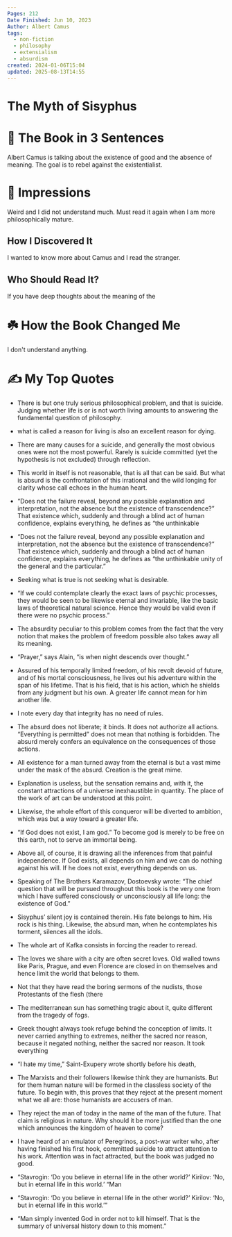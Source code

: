 ```yaml
---
Pages: 212
Date Finished: Jun 10, 2023
Author: Albert Camus
tags:
  - non-fiction
  - philosophy
  - extensialism
  - absurdism
created: 2024-01-06T15:04
updated: 2025-08-13T14:55
---
```

# The Myth of Sisyphus

# 🚀 The Book in 3 Sentences
Albert Camus is talking about the existence of good and the absence of meaning. The goal is to rebel against the existentialist. 

# 🎨 Impressions
Weird and I did not understand much. Must read it again when I am more philosophically mature. 

## How I Discovered It
I wanted to know more about Camus and I read the stranger.

## Who Should Read It?
If you have deep thoughts about the meaning of the 

# ☘️ How the Book Changed Me
I don't understand anything. 

# ✍️ My Top  Quotes

- There is but one truly serious philosophical problem, and that is suicide. Judging whether life is or is not worth living amounts to answering the fundamental question of philosophy.
 
- what is called a reason for living is also an excellent reason for dying.
 
- There are many causes for a suicide, and generally the most obvious ones were not the most powerful. Rarely is suicide committed (yet the hypothesis is not excluded) through reflection.
 
- This world in itself is not reasonable, that is all that can be said. But what is absurd is the confrontation of this irrational and the wild longing for clarity whose call echoes in the human heart.
 
- “Does not the failure reveal, beyond any possible explanation and interpretation, not the absence but the existence of transcendence?” That existence which, suddenly and through a blind act of human confidence, explains everything, he defines as “the unthinkable
 
- “Does not the failure reveal, beyond any possible explanation and interpretation, not the absence but the existence of transcendence?” That existence which, suddenly and through a blind act of human confidence, explains everything, he defines as “the unthinkable unity of the general and the particular.”
 
- Seeking what is true is not seeking what is desirable.
 
- “If we could contemplate clearly the exact laws of psychic processes, they would be seen to be likewise eternal and invariable, like the basic laws of theoretical natural science. Hence they would be valid even if there were no psychic process.”
 
- The absurdity peculiar to this problem comes from the fact that the very notion that makes the problem of freedom possible also takes away all its meaning.
 
- “Prayer,” says Alain, “is when night descends over thought.”
 
- Assured of his temporally limited freedom, of his revolt devoid of future, and of his mortal consciousness, he lives out his adventure within the span of his lifetime. That is his field, that is his action, which he shields from any judgment but his own. A greater life cannot mean for him another life.
 
- I note every day that integrity has no need of rules.
 
- The absurd does not liberate; it binds. It does not authorize all actions. “Everything is permitted” does not mean that nothing is forbidden. The absurd merely confers an equivalence on the consequences of those actions.
 
- All existence for a man turned away from the eternal is but a vast mime under the mask of the absurd. Creation is the great mime.
 
- Explanation is useless, but the sensation remains and, with it, the constant attractions of a universe inexhaustible in quantity. The place of the work of art can be understood at this point.
 
- Likewise, the whole effort of this conqueror will be diverted to ambition, which was but a way toward a greater life.
 
- “If God does not exist, I am god.” To become god is merely to be free on this earth, not to serve an immortal being.
 
- Above all, of course, it is drawing all the inferences from that painful independence. If God exists, all depends on him and we can do nothing against his will. If he does not exist, everything depends on us.
 
- Speaking of The Brothers Karamazov, Dostoevsky wrote: “The chief question that will be pursued throughout this book is the very one from which I have suffered consciously or unconsciously all life long: the existence of God.”
 
- Sisyphus’ silent joy is contained therein. His fate belongs to him. His rock is his thing. Likewise, the absurd man, when he contemplates his torment, silences all the idols.
 
- The whole art of Kafka consists in forcing the reader to reread.
 
- The loves we share with a city are often secret loves. Old walled towns like Paris, Prague, and even Florence are closed in on themselves and hence limit the world that belongs to them.
 
- Not that they have read the boring sermons of the nudists, those Protestants of the flesh (there
 
- The mediterranean sun has something tragic about it, quite different from the tragedy of fogs.
 
- Greek thought always took refuge behind the conception of limits. It never carried anything to extremes, neither the sacred nor reason, because it negated nothing, neither the sacred nor reason. It took everything
 
- “I hate my time,” Saint-Exupery wrote shortly before his death,
 
- The Marxists and their followers likewise think they are humanists. But for them human nature will be formed in the classless society of the future. To begin with, this proves that they reject at the present moment what we all are: those humanists are accusers of man.
 
- They reject the man of today in the name of the man of the future. That claim is religious in nature. Why should it be more justified than the one which announces the kingdom of heaven to come?
 
- I have heard of an emulator of Peregrinos, a post-war writer who, after having finished his first hook, committed suicide to attract attention to his work. Attention was in fact attracted, but the book was judged no good.
 
- “Stavrogin: ‘Do you believe in eternal life in the other world?’ Kirilov: ‘No, but in eternal life in this world.’  “Man
 
- “Stavrogin: ‘Do you believe in eternal life in the other world?’ Kirilov: ‘No, but in eternal life in this world.’”
 
- “Man simply invented God in order not to kill himself. That is the summary of universal history down to this moment.”
 
